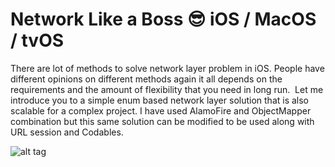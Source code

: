 # Network Like a Boss  😎 iOS / MacOS / tvOS
There are lot of methods to solve network layer problem in iOS. People have different opinions on different methods again it all depends on the requirements and the amount of flexibility that you need in long run.  Let me introduce you to a simple enum based network layer solution that is also scalable for a complex project. I have used AlamoFire and ObjectMapper combination but this same solution can be modified to be used along with URL session and Codables.

![alt tag](https://imge.to/i/vvbDTs)
